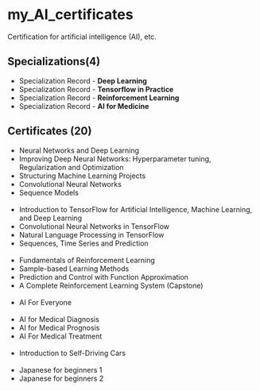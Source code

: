 # my_AI_certificates
Certification for artificial intelligence (AI), etc.

## Specializations(4)

- Specialization Record - **Deep Learning**
- Specialization Record - **Tensorflow in Practice**
- Specialization Record - **Reinforcement Learning**
- Specialization Record - **AI for Medicine**

## Certificates (20)
- Neural Networks and Deep Learning
- Improving Deep Neural Networks: Hyperparameter tuning, Regularization and Optimization
- Structuring Machine Learning Projects
- Convolutional Neural Networks
- Sequence Models
<br/><br/>
- Introduction to TensorFlow for Artificial Intelligence, Machine Learning, and Deep Learning
- Convolutional Neural Networks in TensorFlow
- Natural Language Processing in TensorFlow
- Sequences, Time Series and Prediction
<br/><br/>
- Fundamentals of Reinforcement Learning
- Sample-based Learning Methods
- Prediction and Control with Function Approximation
- A Complete Reinforcement Learning System (Capstone)
<br/><br/>
- AI For Everyone
<br/><br/>
- AI for Medical Diagnosis
- AI for Medical Prognosis
- AI For Medical Treatment
<br/><br/>
- Introduction to Self-Driving Cars
<br/><br/>
- Japanese for beginners 1
- Japanese for beginners 2
